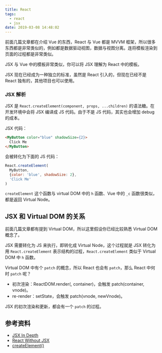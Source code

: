 ```yaml
---
title: React
tags:
  - react
  - jsx
date: 2019-03-08 14:48:02
---
```



前面几篇文章都在介绍 Vue 的东西，React 与 Vue 都是 MVVM 框架，所以很多东西都是非常类似的，例如都是数据驱动视图，数据与视图分离。连将模板渲染到页面的过程都是非常类似。

JSX 与 Vue 中的模板非常类似，你可以将 JSX 理解为 React 中的模板。

JSX 现在已经成为一种独立的标准，虽然是 React 引入的，但现在已经不是 React 独有的，其他项目也可以使用。

### JSX 解析

JSX 是 `React.createElement(component, props, ...children)` 的语法糖。在开发环境中会将 JSX 编译成 JS 代码。由于不是 JS 代码，其实也会增加 debug 的成本。

JSX 代码：

```html
<MyButton color="blue" shadowSize={2}>
  Click Me
</MyButton>
```

会被转化为下面的 JS 代码：

```js
React.createElement(
  MyButton,
  {color: 'blue', shadowSize: 2},
  'Click Me'
)
```

`createElement` 这个函数与 virtual DOM 中的 `h` 函数、Vue 中的 `_c` 函数很类似，都是返回 Virtual Node。

## JSX 和 Virtual DOM 的关系

前面几篇文章都有提到 Virtual DOM，所以这里假设你已经比较熟悉 Virtual DOM 概念了。

JSX 需要转化为 JS 来执行，即转化成 Virtual Node，这个过程就是 JSX 转化为用 `React.createElement` 表示结构的过程，`React.createElement` 类似于 Virtual DOM 中 `h` 函数。

Virtual DOM 中有个 `patch` 的概念，所以 React 也会有 `patch`，那么 React 中何时 `patch` 呢？

- 初次渲染：ReactDOM.render(<App />, container)，会触发 patch(container, vnode)。
- re-render：setState，会触发 patch(vnode, newVnode)。

JSX 的初次渲染和更新，都会有一个 `patch` 的过程。

## 参考资料

- [JSX In Depth](https://reactjs.org/docs/jsx-in-depth.html)
- [React Without JSX](https://reactjs.org/docs/react-without-jsx.html)
- [createElement()](https://reactjs.org/docs/react-api.html#createelement)
